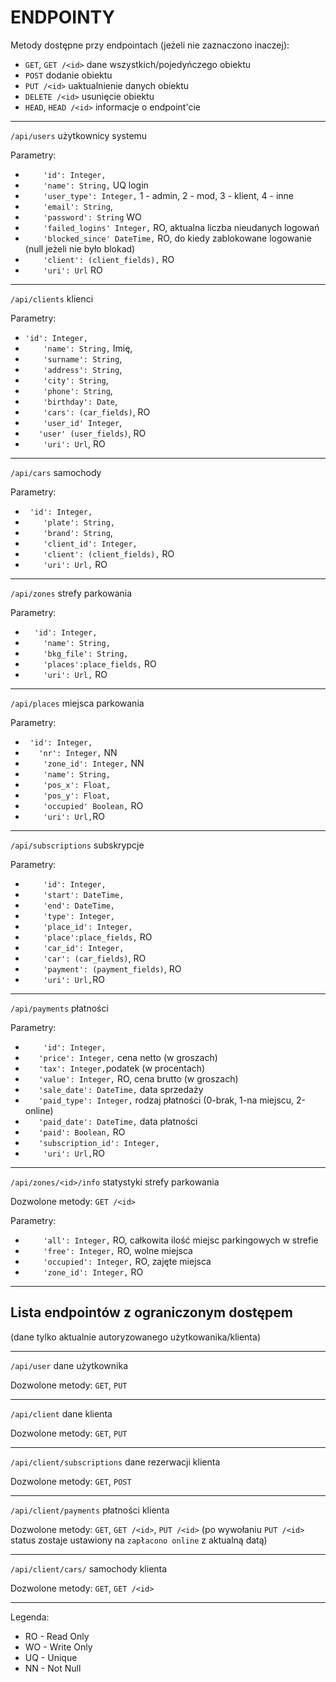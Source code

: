 ENDPOINTY
====

Metody dostępne przy endpointach (jeżeli nie zaznaczono inaczej):
- `GET`, `GET /<id>` dane wszystkich/pojedyńczego obiektu
- `POST` dodanie obiektu
- `PUT /<id>` uaktualnienie danych obiektu
- `DELETE /<id>` usunięcie obiektu
- `HEAD`, `HEAD /<id>` informacje o endpoint'cie

----

`/api/users`  użytkownicy systemu

Parametry:
- `    'id': Integer,`
- `    'name': String,` UQ login
- `    'user_type': Integer,` 1 - admin, 2 - mod, 3 - klient, 4 - inne
- `    'email': String`,
- `    'password': String` WO
- `    'failed_logins' Integer,` RO, aktualna liczba nieudanych logowań
- `    'blocked_since' DateTime,` RO, do kiedy zablokowane logowanie (null jeżeli nie było blokad)
- `    'client': (client_fields),` RO
- `    'uri': Url` RO

----

`/api/clients` klienci

Parametry:
- `'id': Integer,`
- `    'name': String,` Imię, 
- `    'surname': String`,
- `    'address': String`,
- `    'city': String`,
- `    'phone': String`,
- `    'birthday': Date`,
- `    'cars': (car_fields)`, RO
- `    'user_id' Integer`,
- `    'user' (user_fields) `, RO
- `    'uri': Url`, RO

---
`/api/cars` samochody

Parametry:
- ` 'id': Integer,`
- `    'plate': String,`
- `    'brand': String`,
- `    'client_id': Integer,`
- `    'client': (client_fields),` RO
- `    'uri': Url,` RO

----
`/api/zones` strefy parkowania

  Parametry:
- `  'id': Integer,`
- `    'name': String,`
- `    'bkg_file': String,`
- `    'places':place_fields,` RO
- `    'uri': Url,` RO

---
`/api/places` miejsca parkowania

Parametry:
- ` 'id': Integer,`
- `   'nr': Integer,` NN
- `    'zone_id': Integer,` NN
- `    'name': String,`
- `    'pos_x': Float,`
- `    'pos_y': Float,`
- `    'occupied' Boolean,` RO
- `    'uri': Url,`RO

---
`/api/subscriptions` subskrypcje
  
Parametry:
- `    'id': Integer,`
- `    'start': DateTime,`
- `    'end': DateTime,`
- `    'type': Integer,`
- `    'place_id': Integer,`
- `    'place':place_fields,` RO
- `    'car_id': Integer,`
- `    'car': (car_fields)`, RO
- `    'payment': (payment_fields)`, RO
- `    'uri': Url,`RO

---
`/api/payments` płatności

Parametry:
- `    'id': Integer,`
-  `   'price': Integer,` cena netto (w groszach)
- `   'tax': Integer,`podatek (w procentach)
-  `   'value': Integer,` RO, cena brutto (w groszach)
-  `   'sale_date': DateTime,` data sprzedaży
-  `   'paid_type': Integer,` rodzaj płatności (0-brak, 1-na miejscu, 2-online)
-  `   'paid_date': DateTime,` data płatności
-  `   'paid': Boolean,` RO
-  `   'subscription_id': Integer,`
- `    'uri': Url,`RO

---
`/api/zones/<id>/info` statystyki strefy parkowania

Dozwolone metody: `GET /<id>`

  Parametry:
- `    'all': Integer,` RO, całkowita ilość miejsc parkingowych w strefie
- `    'free': Integer,` RO, wolne miejsca
- `    'occupied': Integer,` RO, zajęte miejsca
- `    'zone_id': Integer,` RO

---

Lista endpointów z ograniczonym dostępem
---
(dane tylko aktualnie autoryzowanego użytkowanika/klienta) 


---
`/api/user` dane użytkownika

Dozwolone metody: `GET`, `PUT`

---
`/api/client` dane klienta

Dozwolone metody: `GET`, `PUT`

---
`/api/client/subscriptions` dane rezerwacji klienta

Dozwolone metody: `GET`, `POST`

---
`/api/client/payments` płatności klienta

Dozwolone metody: `GET`, `GET /<id>`, `PUT /<id>`
(po wywołaniu `PUT /<id>` status zostaje ustawiony na `zapłacono online` z aktualną datą)

---
`/api/client/cars/` samochody klienta

Dozwolone metody: `GET`, `GET /<id>`

---

Legenda:
- RO - Read Only
- WO - Write Only
- UQ - Unique
- NN - Not Null
